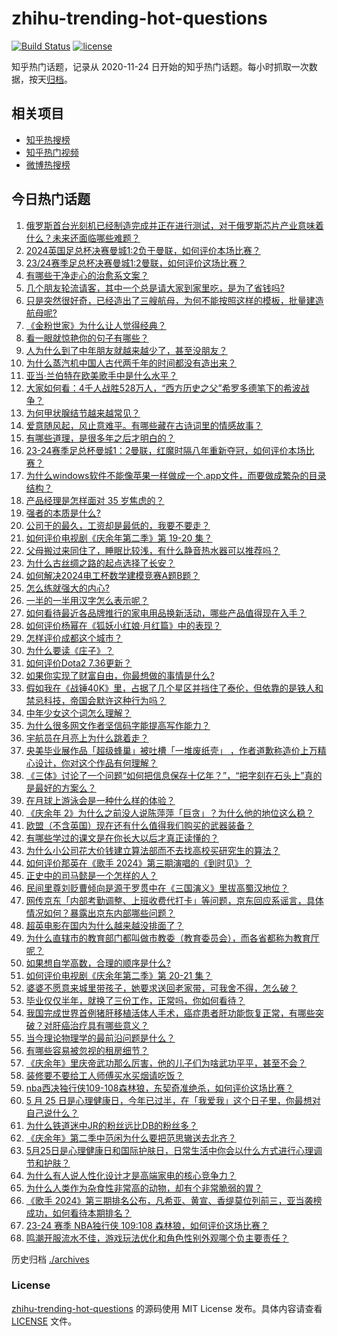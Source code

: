 # zhihu-trending-hot-questions

[![Build Status](https://github.com/justjavac/zhihu-trending-hot-questions/workflows/ci/badge.svg?branch=master)](https://github.com/justjavac/zhihu-trending-hot-questions/actions)
[![license](https://img.shields.io/github/license/justjavac/zhihu-trending-hot-questions)](https://github.com/justjavac/zhihu-trending-hot-questions/blob/master/LICENSE)

知乎热门话题，记录从 2020-11-24
日开始的知乎热门话题。每小时抓取一次数据，按天[归档](./archives)。

## 相关项目

- [知乎热搜榜](https://github.com/justjavac/zhihu-trending-top-search)
- [知乎热门视频](https://github.com/justjavac/zhihu-trending-hot-video)
- [微博热搜榜](https://github.com/justjavac/weibo-trending-hot-search)

## 今日热门话题

<!-- BEGIN -->
<!-- 最后更新时间 Sun May 26 2024 06:02:37 GMT+0800 (China Standard Time) -->

1. [俄罗斯首台光刻机已经制造完成并正在进行测试，对于俄罗斯芯片产业意味着什么？未来还面临哪些难题？](https://www.zhihu.com/question/657130667)
1. [2024英国足总杯决赛曼城1:2负于曼联，如何评价本场比赛？](https://www.zhihu.com/question/657171195)
1. [23/24赛季足总杯决赛曼城1:2曼联，如何评价这场比赛？](https://www.zhihu.com/question/657171400)
1. [有哪些干净走心的治愈系文案？](https://www.zhihu.com/question/657008011)
1. [几个朋友轮流请客，其中一个总是请大家到家里吃，是为了省钱吗?](https://www.zhihu.com/question/655610517)
1. [只是突然很好奇，已经造出了三艘航母，为何不能按照这样的模板，批量建造航母呢?](https://www.zhihu.com/question/656695027)
1. [《金粉世家》为什么让人觉得经典？](https://www.zhihu.com/question/278247737)
1. [看一眼就惊艳你的句子有哪些？](https://www.zhihu.com/question/657127361)
1. [人为什么到了中年朋友就越来越少了，甚至没朋友？](https://www.zhihu.com/question/656325912)
1. [为什么蒸汽机中国人古代两千年的时间都没有造出来？](https://www.zhihu.com/question/511779987)
1. [亚当·兰伯特在欧美歌手中是什么水平？](https://www.zhihu.com/question/656805753)
1. [大家如何看：4千人战胜528万人，“西方历史之父”希罗多德笔下的希波战争？](https://www.zhihu.com/question/657034607)
1. [为何甲状腺结节越来越常见？](https://www.zhihu.com/question/656809682)
1. [爱意随风起，风止意难平。有哪些藏在古诗词里的情感故事？](https://www.zhihu.com/question/656959541)
1. [有哪些道理，是很多年之后才明白的？](https://www.zhihu.com/question/24407407)
1. [23-24赛季足总杯曼城1：2曼联，红魔时隔八年重新夺冠，如何评价本场比赛？](https://www.zhihu.com/question/657171582)
1. [为什么windows软件不能像苹果一样做成一个.app文件，而要做成繁杂的目录结构？](https://www.zhihu.com/question/655956792)
1. [产品经理是怎样面对 35 岁焦虑的？](https://www.zhihu.com/question/656961917)
1. [强者的本质是什么?](https://www.zhihu.com/question/622671119)
1. [公司干的最久，工资却是最低的，我要不要走？](https://www.zhihu.com/question/657001575)
1. [如何评价电视剧《庆余年第二季》第 19-20 集？](https://www.zhihu.com/question/657043688)
1. [父母搬过来同住了，睡眠比较浅，有什么静音热水器可以推荐吗？](https://www.zhihu.com/question/657005774)
1. [为什么古丝绸之路的起点选择了长安？](https://www.zhihu.com/question/652388022)
1. [如何解决2024电工杯数学建模竞赛A题B题？](https://www.zhihu.com/question/657009283)
1. [怎么练就强大的内心?](https://www.zhihu.com/question/653764316)
1. [一半的一半用汉字怎么表示呢？](https://www.zhihu.com/question/655382541)
1. [如何看待最近各品牌推行的家电用品换新活动，哪些产品值得现在入手？](https://www.zhihu.com/question/657130764)
1. [如何评价杨幂在《狐妖小红娘·月红篇》中的表现？](https://www.zhihu.com/question/656933729)
1. [怎样评价成都这个城市？](https://www.zhihu.com/question/311873765)
1. [为什么要读《庄子》？](https://www.zhihu.com/question/656623083)
1. [如何评价Dota2 7.36更新？](https://www.zhihu.com/question/656893462)
1. [如果你实现了财富自由，你最想做的事情是什么?](https://www.zhihu.com/question/656904320)
1. [假如我在《战锤40K》里，占据了几个星区并挡住了泰伦，但依靠的是铁人和禁忌科技，帝国会默许这种行为吗？](https://www.zhihu.com/question/656920716)
1. [中年少女这个词怎么理解？](https://www.zhihu.com/question/629995259)
1. [为什么很多网文作者坚信码字能提高写作能力？](https://www.zhihu.com/question/657019110)
1. [宇航员在月亮上为什么跳着走？](https://www.zhihu.com/question/575968979)
1. [央美毕业展作品「超级蜂巢」被吐槽「一堆废纸壳」 ，作者道歉称造价上万精心设计，你对这个作品有何理解？](https://www.zhihu.com/question/657035134)
1. [《三体》讨论了一个问题“如何把信息保存十亿年？”，“把字刻在石头上”真的是最好的方案么？](https://www.zhihu.com/question/634653445)
1. [在月球上游泳会是一种什么样的体验？](https://www.zhihu.com/question/440028850)
1. [《庆余年 2》为什么之前没人说陈萍萍「巨贪」？为什么他的地位这么稳？](https://www.zhihu.com/question/656958062)
1. [欧盟（不含英国）现在还有什么值得我们购买的武器装备？](https://www.zhihu.com/question/657005940)
1. [有哪些学过的课文是在你长大以后才真正读懂的？](https://www.zhihu.com/question/656811070)
1. [为什么小公司花大价钱建立算法部而不去找高校买研究生的算法？](https://www.zhihu.com/question/656703790)
1. [如何评价那英在《歌手 2024》第三期演唱的《到时见》？](https://www.zhihu.com/question/657039559)
1. [正史中的司马懿是一个怎样的人？](https://www.zhihu.com/question/650164682)
1. [民间里尊刘贬曹倾向是源于罗贯中在《三国演义》里拔高蜀汉地位？](https://www.zhihu.com/question/656816092)
1. [网传京东「内部考勤调整、上班收费代打卡」等问题，京东回应系谣言，具体情况如何？暴露出京东内部哪些问题？](https://www.zhihu.com/question/657052672)
1. [超英电影在国内为什么越来越没排面了？](https://www.zhihu.com/question/630281533)
1. [为什么直辖市的教育部门都叫做市教委（教育委员会），而各省都称为教育厅呢？](https://www.zhihu.com/question/53408035)
1. [如果想自学高数，合理的顺序是什么?](https://www.zhihu.com/question/370623442)
1. [如何评价电视剧《庆余年第二季》第 20-21 集？](https://www.zhihu.com/question/657138846)
1. [婆婆不愿意来城里带孩子，她要求送回老家带，可我舍不得，怎么破？](https://www.zhihu.com/question/656853813)
1. [毕业仅仅半年，就换了三份工作，正常吗，你如何看待？](https://www.zhihu.com/question/657003701)
1. [我国完成世界首例猪肝移植活体人手术，癌症患者肝功能恢复正常，有哪些突破？对肝癌治疗具有哪些意义？](https://www.zhihu.com/question/657037177)
1. [当今理论物理学的最前沿问题是什么？](https://www.zhihu.com/question/656913705)
1. [有哪些容易被忽视的租房细节？](https://www.zhihu.com/question/657005216)
1. [《庆余年》里庆帝武功那么厉害，他的儿子们为啥武功平平，甚至不会？](https://www.zhihu.com/question/656642391)
1. [装修要不要给工人师傅买水买烟请吃饭？](https://www.zhihu.com/question/656520982)
1. [nba西决独行侠109-108森林狼，东契奇准绝杀，如何评价这场比赛？](https://www.zhihu.com/question/657114168)
1. [5 月 25 日是心理健康日，今年已过半，在「我爱我」这个日子里，你最想对自己说什么？](https://www.zhihu.com/question/656699022)
1. [为什么铁道迷中JR的粉丝远比DB的粉丝多？](https://www.zhihu.com/question/656966193)
1. [《庆余年》第二季中范闲为什么要把范思辙送去北齐？](https://www.zhihu.com/question/656847935)
1. [5月25日是心理健康日和国际护肤日，日常生活中你会以什么方式进行心理调节和护肤？](https://www.zhihu.com/question/657060730)
1. [为什么有人说人性化设计才是高端家电的核心竞争力？](https://www.zhihu.com/question/657105001)
1. [为什么人类作为杂食性非常高的动物，却有个非常脆弱的胃？](https://www.zhihu.com/question/403519563)
1. [《歌手 2024》第三期排名公布，凡希亚、黄宣、香缇莫位列前三，亚当袭榜成功，如何看待本期排名？](https://www.zhihu.com/question/657062542)
1. [23-24 赛季 NBA独行侠 109:108 森林狼，如何评价这场比赛？](https://www.zhihu.com/question/657104031)
1. [鸣潮开服流水不佳，游戏玩法优化和角色性别外观哪个负主要责任？](https://www.zhihu.com/question/657016994)

<!-- END -->

历史归档 [./archives](./archives)

### License

[zhihu-trending-hot-questions](https://github.com/justjavac/zhihu-trending-hot-questions)
的源码使用 MIT License 发布。具体内容请查看 [LICENSE](./LICENSE) 文件。
